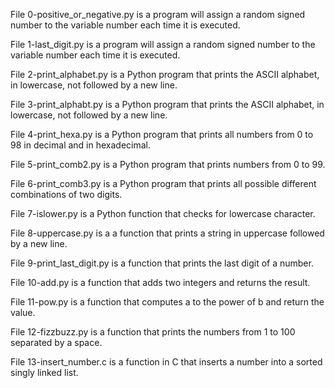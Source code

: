 File 0-positive_or_negative.py is a program will assign a random signed number to the variable number each time it is executed.

File 1-last_digit.py is a program will assign a random signed number to the variable number each time it is executed.

File 2-print_alphabet.py is a Python program that prints the ASCII alphabet, in lowercase, not followed by a new line.

File 3-print_alphabt.py is a Python program that prints the ASCII alphabet, in lowercase, not followed by a new line.

File 4-print_hexa.py is a Python program that prints all numbers from 0 to 98 in decimal and in hexadecimal.

File 5-print_comb2.py is a Python program that prints numbers from 0 to 99.

File 6-print_comb3.py is a Python program that prints all possible different combinations of two digits.

File 7-islower.py is a Python function that checks for lowercase character.

File 8-uppercase.py is a a function that prints a string in uppercase followed by a new line.

File 9-print_last_digit.py is a function that prints the last digit of a number.

File 10-add.py is a function that adds two integers and returns the result.

File 11-pow.py is a function that computes a to the power of b and return the value.

File 12-fizzbuzz.py is a function that prints the numbers from 1 to 100 separated by a space.

File 13-insert_number.c is a function in C that inserts a number into a sorted singly linked list.


